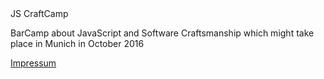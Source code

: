 <div class="row">
<div class="col s12 m4 offset-m4">
  <div class="card blue-grey darken-1">
    <div class="card-content white-text">
      <span class="card-title">JS CraftCamp</span>
      <p>BarCamp about JavaScript and Software Craftsmanship which might take place in Munich in October 2016</p>
    </div>
    <div class="card-action">
      <a href="imprint.html">Impressum</a>
    </div>
  </div>
</div>
</div>
